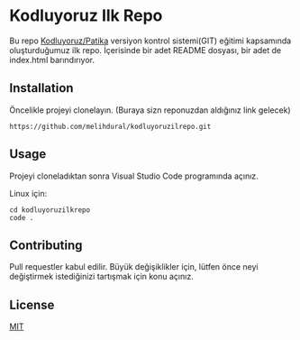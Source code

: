 # Kodluyoruz Ilk Repo

Bu repo [Kodluyoruz/Patika](https://app.patika.dev/courses/git/odev1) versiyon kontrol sistemi(GIT) eğitimi kapsamında oluşturduğumuz ilk repo. İçerisinde bir adet README dosyası, bir adet de index.html barındırıyor.


## Installation
Öncelikle projeyi clonelayın. (Buraya sizn reponuzdan aldığınız link gelecek)

````
https://github.com/melihdural/kodluyoruzilrepo.git
````

## Usage

Projeyi cloneladıktan sonra Visual Studio Code programında açınız.

Linux için:

````
cd kodluyoruzilkrepo
code .
````

## Contributing

Pull requestler kabul edilir. Büyük değişiklikler için, lütfen önce neyi değiştirmek istediğinizi tartışmak için konu açınız.

## License

[MIT](https://opensource.org/licenses/MIT)